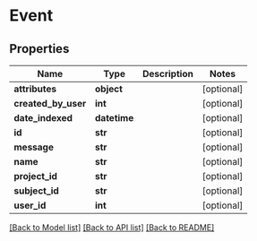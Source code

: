 # Event

## Properties
Name | Type | Description | Notes
------------ | ------------- | ------------- | -------------
**attributes** | **object** |  | [optional] 
**created_by_user** | **int** |  | [optional] 
**date_indexed** | **datetime** |  | [optional] 
**id** | **str** |  | [optional] 
**message** | **str** |  | [optional] 
**name** | **str** |  | [optional] 
**project_id** | **str** |  | [optional] 
**subject_id** | **str** |  | [optional] 
**user_id** | **int** |  | [optional] 

[[Back to Model list]](../README.md#documentation-for-models) [[Back to API list]](../README.md#documentation-for-api-endpoints) [[Back to README]](../README.md)

